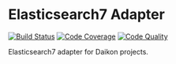 # Elasticsearch7 Adapter

[![Build Status](https://scrutinizer-ci.com/g/daikon-cqrs/elasticsearch7-adapter/badges/build.png?b=master)](https://scrutinizer-ci.com/g/daikon-cqrs/elasticsearch7-adapter/build-status/master)
[![Code Coverage](https://scrutinizer-ci.com/g/daikon-cqrs/elasticsearch7-adapter/badges/coverage.png?b=master)](https://scrutinizer-ci.com/g/daikon-cqrs/elasticsearch7-adapter/?branch=master)
[![Code Quality](https://scrutinizer-ci.com/g/daikon-cqrs/elasticsearch7-adapter/badges/quality-score.png?b=master)](https://scrutinizer-ci.com/g/daikon-cqrs/elasticsearch7-adapter/?branch=master)

Elasticsearch7 adapter for Daikon projects.

